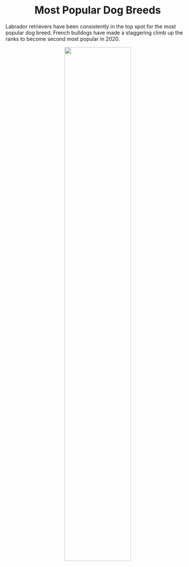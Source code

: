 <h1 align="center"> Most Popular Dog Breeds </h1>

Labrador retrievers have been consistently in the top spot for the most popular dog breed. French bulldogs have made a staggering climb up the ranks to become second most popular in 2020.

<p align="center">
  <img src="https://github.com/nrennie/tidytuesday/blob/main/2022/2022-02-01/20220201.jpg?raw=true" width="60%">
</p>